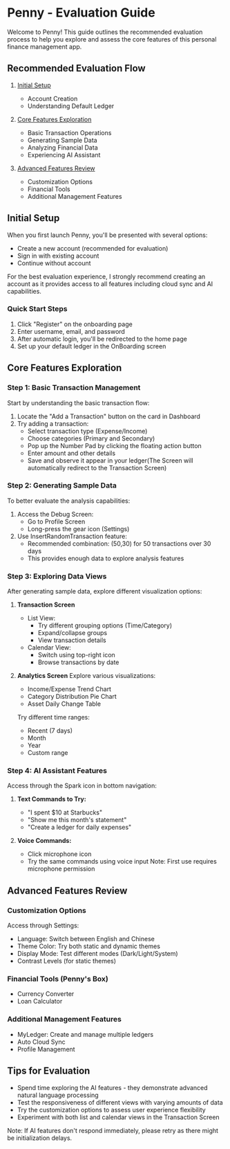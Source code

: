 # Penny - Evaluation Guide

Welcome to Penny! This guide outlines the recommended evaluation process to help you explore and assess the core features of this personal finance management app.

## Recommended Evaluation Flow

1. [Initial Setup](#initial-setup)
    - Account Creation
    - Understanding Default Ledger

2. [Core Features Exploration](#core-features-exploration)
    - Basic Transaction Operations
    - Generating Sample Data
    - Analyzing Financial Data
    - Experiencing AI Assistant

3. [Advanced Features Review](#advanced-features-review)
    - Customization Options
    - Financial Tools
    - Additional Management Features

## Initial Setup

When you first launch Penny, you'll be presented with several options:
- Create a new account (recommended for evaluation)
- Sign in with existing account
- Continue without account

For the best evaluation experience, I strongly recommend creating an account as it provides access to all features including cloud sync and AI capabilities.

### Quick Start Steps
1. Click "Register" on the onboarding page
2. Enter username, email, and password
3. After automatic login, you'll be redirected to the home page
4. Set up your default ledger in the OnBoarding screen


## Core Features Exploration

### Step 1: Basic Transaction Management
Start by understanding the basic transaction flow:
1. Locate the "Add a Transaction" button on the card in  Dashboard 
2. Try adding a transaction:
    - Select transaction type (Expense/Income)
    - Choose categories (Primary and Secondary)
    - Pop up the Number Pad by clicking the floating action button
    - Enter amount and other details
    - Save and observe it appear in your ledger(The Screen will automatically redirect to the Transaction Screen)

### Step 2: Generating Sample Data
To better evaluate the analysis capabilities:
1. Access the Debug Screen:
    - Go to Profile Screen
    - Long-press the gear icon (Settings)
2. Use InsertRandomTransaction feature:
    - Recommended combination: (50,30) for 50 transactions over 30 days
    - This provides enough data to explore analysis features

### Step 3: Exploring Data Views
After generating sample data, explore different visualization options:

1. **Transaction Screen**
    - List View:
        - Try different grouping options (Time/Category)
        - Expand/collapse groups
        - View transaction details
    - Calendar View:
        - Switch using top-right icon
        - Browse transactions by date

2. **Analytics Screen**
   Explore various visualizations:
    - Income/Expense Trend Chart
    - Category Distribution Pie Chart
    - Asset Daily Change Table

   Try different time ranges:
    - Recent (7 days)
    - Month
    - Year
    - Custom range

### Step 4: AI Assistant Features
Access through the Spark icon in bottom navigation:

1. **Text Commands to Try:**
    - "I spent $10 at Starbucks"
    - "Show me this month's statement"
    - "Create a ledger for daily expenses"

2. **Voice Commands:**
    - Click microphone icon
    - Try the same commands using voice input
      Note: First use requires microphone permission

## Advanced Features Review

### Customization Options
Access through Settings:
- Language: Switch between English and Chinese
- Theme Color: Try both static and dynamic themes
- Display Mode: Test different modes (Dark/Light/System)
- Contrast Levels (for static themes)

### Financial Tools (Penny's Box)
- Currency Converter
- Loan Calculator

### Additional Management Features
- MyLedger: Create and manage multiple ledgers
- Auto Cloud Sync
- Profile Management

## Tips for Evaluation
- Spend time exploring the AI features - they demonstrate advanced natural language processing
- Test the responsiveness of different views with varying amounts of data
- Try the customization options to assess user experience flexibility
- Experiment with both list and calendar views in the Transaction Screen

Note: If AI features don't respond immediately, please retry as there might be initialization delays.